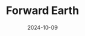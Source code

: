 ---  
layout: startup_page  
title: "Forward Earth"  
id: "forwardearth.com"  
permalink: "/forwardearthforwardearth.com10092024/"  
website: "https://www.forward-earth.com/"  
funding_round: "Seed"  
funding_amount: "€4.5M"  
investors: "Mosaic Ventures, Speedinvest, Revent"  
about: "Forward Earth is an AI-powered platform that calculates complex CO2 footprints for companies, focusing on the long tail of the supply chain. It integrates into existing supply chain management software to automate data generation and analysis, providing transparency and helping companies meet regulatory requirements like the EU's CBAM. This approach offers a cost-effective solution for mid-market companies."  
markets: "AI, Sustainability, Supply Chain Management, Information Technology, Internet"  
hq: "Berlin, Germany"  
founded_year: "2023"  
linkedin: "https://www.linkedin.com/company/forward-earth"  
twitter: ""  
instagram: ""  
facebook: ""  
crunchbase: "https://www.crunchbase.com/organization/forward-earth"  
pitchbook: "https://pitchbook.com/profiles/company/537305-14"  

date_display: "09-Oct-2024"  
date: "2024-10-09"

# SEO Optimization  
meta_title: "Forward Earth - Seed Funding (€4.5M)"  
meta_description: "Forward Earth, Forward Earth is an AI-powered platform that calculates complex CO2 footprints for companies, focusing on the long tail of the supply chain. It integr..."  
meta_keywords: "Forward Earth, AI, Sustainability, Supply Chain Management, Information Technology, Internet, Seed funding"  
canonical_url: "https://startup.projectstartups.com/forwardearthforwardearth.com10092024/"  
---